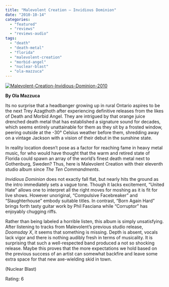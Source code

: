 ```yaml
---
title: "Malevolent Creation – Invidious Dominion"
date: "2010-10-14"
categories: 
  - "featured"
  - "reviews"
  - "reviews-audio"
tags: 
  - "death"
  - "death-metal"
  - "florida"
  - "malevolent-creation"
  - "morbid-angel"
  - "nuclear-blast"
  - "ola-mazzuca"
---
```


[![](http://www.hellbound.ca/wp-content/uploads/2010/10/Malevolent-Creation-Invidious-Dominion-2010.png "Malevolent-Creation-Invidious-Dominion-2010")](http://www.hellbound.ca/wp-content/uploads/2010/10/Malevolent-Creation-Invidious-Dominion-2010.png)

**By Ola Mazzuca**

Its no surprise that a headbanger growing up in rural Ontario aspires to be the next Trey Azagthoth after experiencing definitive releases from the likes of Death and Morbid Angel. They are intrigued by that orange juice drenched death metal that has established a signature sound for decades, which seems entirely unattainable for them as they sit by a frosted window, peering outside at the -30° Celsius weather before them, shredding away on a vintage Jackson with a vision of their debut in the sunshine state.

In reality location doesn’t pose as a factor for reaching fame in heavy metal music, for who would have thought that the warm and retired state of Florida could spawn an array of the world’s finest death metal next to Gothenburg, Sweden? Thus, here is Malevolent Creation with their eleventh studio album since _The Ten Commandments_.

_Invidious Dominion_ does not exactly fall flat, but nearly hits the ground as the intro immediately sets a vague tone. Though it lacks excitement, “United Hate” allows one to interpret all the right moves for moshing as it is fit for live shows. However unoriginal, “Compulsive Facebreaker” and “Slaughterhouse” embody suitable titles. In contrast, “Born Again Hard” brings forth tasty guitar work by Phil Fasciana while “Corruptor” has enjoyably chugging riffs.

Rather than being labeled a horrible listen, this album is simply unsatisfying. After listening to tracks from Malevolent’s previous studio release, _Doomsday X_, it seems that something is missing. Depth is absent, vocals lack vigor and there is nothing audibly fresh in terms of musicality. It is surprising that such a well-respected band produced a not so shocking release. Maybe this proves that the more expectations we hold based on the previous success of an artist can somewhat backfire and leave some extra space for that new axe-wielding skid in town.

(Nuclear Blast)

Rating: 6
